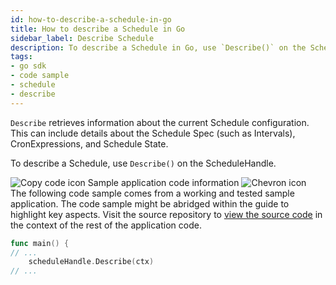 ```yaml
---
id: how-to-describe-a-schedule-in-go
title: How to describe a Schedule in Go
sidebar_label: Describe Schedule
description: To describe a Schedule in Go, use `Describe()` on the ScheduleHandle.
tags:
- go sdk
- code sample
- schedule
- describe
---
```


<!-- DO NOT EDIT THIS FILE DIRECTLY.
THIS FILE IS GENERATED from https://github.com/temporalio/documentation-samples-go/blob/port_replay_test_dacx/schedule/describe/main_dacx.go. -->

`Describe` retrieves information about the current Schedule configuration.
This can include details about the Schedule Spec (such as Intervals), CronExpressions, and Schedule State.

To describe a Schedule, use `Describe()` on the ScheduleHandle.

<div class="copycode-notice-container"><div class="copycode-notice"><img data-style="copycode-icon" src="/icons/copycode.png" alt="Copy code icon" /> Sample application code information <img id="i-ae2ccd02-48fa-430c-a036-69f71152c5e1" data-event="clickable-copycode-info" data-style="chevron-icon" src="/icons/chevron.png" alt="Chevron icon" /></div><div id="copycode-info-ae2ccd02-48fa-430c-a036-69f71152c5e1" class="copycode-info">The following code sample comes from a working and tested sample application. The code sample might be abridged within the guide to highlight key aspects. Visit the source repository to <a href="https://github.com/temporalio/documentation-samples-go/blob/port_replay_test_dacx/schedule/describe/main_dacx.go">view the source code</a> in the context of the rest of the application code.</div></div>

```go
func main() {
// ...
	scheduleHandle.Describe(ctx)
// ...
```
